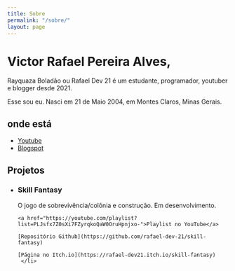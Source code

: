```yaml
---
title: Sobre
permalink: "/sobre/"
layout: page
---
```


<div class="blorb">
  <h1>Victor Rafael Pereira Alves,</h1>
  <p>Rayquaza Boladão ou Rafael Dev 21 é um estudante, programador, youtuber e blogger desde 2021.</p>
  <p>Esse sou eu. Nasci em 21 de Maio 2004, em Montes Claros, Minas Gerais.</p>
  <h2>onde está</h2>
  <ul>
    <li><a href="https://youtube.com/channel/UCxJf-i1jIPZMrB7sp6RWIHw" target="_blank" rel="nofollow noopener">Youtube</a></li>
    <li><a href="https://rayquazaboladao.blogspot.com" target="_blank" rel="nofollow noopener">Blogspot</a></li>
  </ul>
  <h2>Projetos</h2>
  <ul>
    <li>
    <h3>Skill Fantasy</h3>
    O jogo de sobrevivência/colônia e construção. Em desenvolvimento.
    
    <a href="https://youtube.com/playlist?list=PLJsfx7Z0sXi7FZyrqkoQaW0OruHpnjxo-">Playlist no YouTube</a>
    
    [Repositório Github](https://github.com/rafael-dev-21/skill-fantasy)
    
    [Página no Itch.io](https://rafael-dev21.itch.io/skill-fantasy)
     </li>
   </ul>
</div>
